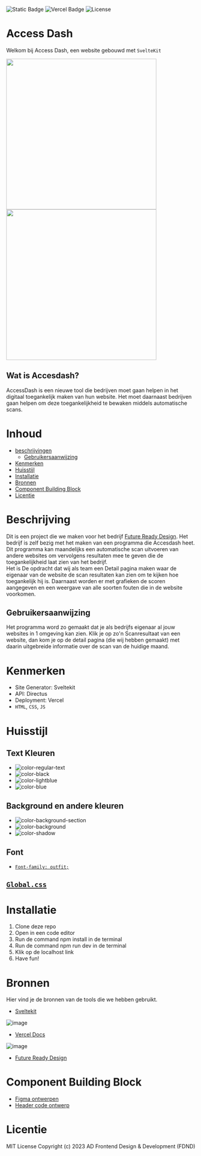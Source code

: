 ![Static Badge](https://img.shields.io/badge/usage-sveltekit-orange) ![Vercel Badge](https://deploy-badge.vercel.app/vercel/deploy-badge) ![License](https://img.shields.io/badge/license-MIT-blue)

# Access  Dash
Welkom bij Access Dash, een website gebouwd met `SvelteKit`

<img src="https://github.com/user-attachments/assets/ec55efa2-7813-40c6-a731-d3b36bab8fd1" width="400px" height="400px">
<img src="https://github.com/user-attachments/assets/b23810ce-6fb6-458d-96f7-f09abfd961d9" width="400px" height="400px">

## Wat is Accesdash?
AccessDash is een nieuwe tool die bedrijven moet gaan helpen in het digitaal toegankelijk maken van hun website. Het moet daarnaast bedrijven gaan helpen om deze toegankelijkheid te bewaken middels automatische scans.

# Inhoud
* [beschrijvingen](https://github.com/SamaraFellaDina/lose-your-head-the-client-case?tab=readme-ov-file#beschrijvingen)
  * [Gebruikersaanwijzing](https://github.com/SamaraFellaDina/lose-your-head-the-client-case?tab=readme-ov-file#Gebruikersaanwijzing)
* [Kenmerken](https://github.com/SamaraFellaDina/lose-your-head-the-client-case?tab=readme-ov-file#kenmerken)
* [Huisstijl](https://github.com/SamaraFellaDina/lose-your-head-the-client-case?tab=readme-ov-file#Huisstijl)
* [Installatie](https://github.com/SamaraFellaDina/lose-your-head-the-client-case?tab=readme-ov-file#Installatie)
* [Bronnen](https://github.com/SamaraFellaDina/lose-your-head-the-client-case?tab=readme-ov-file#Bronnen)
* [Component Building Block](https://github.com/SamaraFellaDina/future-ready-design?tab=readme-ov-file#component-building-block)
* [Licentie](https://github.com/SamaraFellaDina/lose-your-head-the-client-case?tab=readme-ov-file#Licentie)


# Beschrijving

Dit is een project die we maken voor het bedrijf [Future Ready Design](https://www.futureready.design/). Het bedrijf is zelf bezig met het maken van een programma die Accesdash heet. Dit programma kan maandelijks een automatische scan uitvoeren van andere websites om vervolgens resultaten mee te geven die de toegankelijkheid laat zien van het bedrijf.<br>
Het is De opdracht dat wij als team een Detail pagina maken waar de eigenaar van de website de scan resultaten kan zien om te kijken hoe toegankelijk hij is. Daarnaast worden er met grafieken de scoren aangegeven en een weergave van alle soorten fouten die in de website voorkomen.

## Gebruikersaanwijzing

Het programma word zo gemaakt dat je als bedrijfs eigenaar al jouw websites in 1 omgeving kan zien. Klik je op zo'n Scanresultaat van een website, dan kom je op de detail pagina (die wij hebben gemaakt) met daarin uitgebreide informatie over de scan van de huidige maand.

# Kenmerken
* Site Generator: Sveltekit
* API: Directus
* Deployment: Vercel
* `HTML`, `CSS`, `JS`

# Huisstijl

## Text Kleuren
* ![color-regular-text](https://github.com/user-attachments/assets/004356cf-218c-4d5f-944b-3a62652864ea)
* ![color-black](https://github.com/user-attachments/assets/57a8b60b-dcab-4b48-864f-8230fae77a65)
* ![color-lightblue](https://github.com/user-attachments/assets/6b71a3f1-d61c-4d98-8089-458054bdb614)
* ![color-blue](https://github.com/user-attachments/assets/1f5a33f9-1de4-4fe0-9284-d3956e0cef33)

## Background en andere kleuren
* ![color-background-section](https://github.com/user-attachments/assets/2f72a18a-172a-4686-acbb-0af54627a98c)
* ![color-background](https://github.com/user-attachments/assets/b1ee9089-6c5b-4218-98c6-994f7addcfb5)
* ![color-shadow](https://github.com/user-attachments/assets/a5a2cb8e-24b7-40d0-9637-071a6a2d6275)

## Font

* [`Font-family: outfit;`](https://fonts.google.com/specimen/Outfit
)

## [`Global.css`](https://github.com/SamaraFellaDina/lose-your-head-the-client-case/blob/main/static/styles/global.css)

# Installatie
1. Clone deze repo
2. Open in een code editor
3. Run de command npm install in de terminal
4. Run de command npm run dev in de terminal
5. Klik op de localhost link
6. Have fun!

# Bronnen
Hier vind je de bronnen van de tools die we hebben gebruikt. 

* [Sveltekit](https://kit.svelte.dev/)
  
![image](https://github.com/user-attachments/assets/27f8ed03-7202-4a01-9924-0f358fc5e75c)

* [Vercel Docs](https://vercel.com/docs/frameworks/sveltekit)
  
![image](https://github.com/user-attachments/assets/f55ed6b2-1d62-4999-9d23-7e4fb1f00cf3)

* [Future Ready Design](https://www.futureready.design/)


# Component Building Block
* [Figma ontwerpen](https://www.figma.com/design/NVzhkcNWPcgC7VQ7D0RfYS/TeamCanvas?node-id=189-3&node-type=frame&t=FnPO0SVoC7ZjUAj0-0)
* [Header code ontwerp](https://github.com/SamaraFellaDina/future-ready-design/tree/kaan-nav-component)


# Licentie
MIT License
Copyright (c) 2023 AD Frontend Design & Development (FDND)
